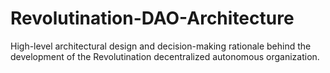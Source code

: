 # Revolutination-DAO-Architecture
High-level architectural design and decision-making rationale behind the development of the Revolutination decentralized autonomous organization.
